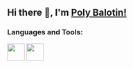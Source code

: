 ## Hi there 👋, I'm [Poly Balotin!](https://www.linkedin.com/in/polyana-balotin/) 

### Languages and Tools:

<img src="https://cdn.jsdelivr.net/gh/devicons/devicon/icons/git/git-original.svg" width="40" height="40"/>
<img src="https://cdn.jsdelivr.net/gh/devicons/devicon/icons/docker/docker-plain-wordmark.svg" width="40" height="40" />
          
          
          
